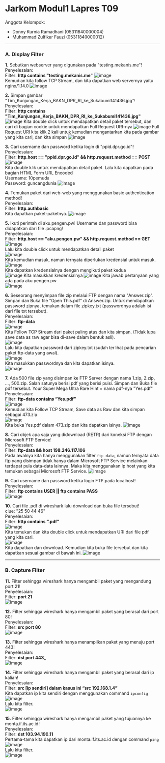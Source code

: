 # Jarkom Modul1 Lapres T09
Anggota Kelompok:  
- Donny Kurnia Ramadhani     (05311840000004)  
- Muhammad Zulfikar Fauzi    (05311840000012)

---
### A. Display Filter
__1.__ Sebutkan webserver yang digunakan pada "testing.mekanis.me"!  
Penyelesaian:  
Filter: __http contains "testing.mekanis.me"__
![image](https://user-images.githubusercontent.com/61267430/96320201-e53c9600-103b-11eb-8f04-41c53389b809.png)  
Kemudian kita follow TCP Stream, dan kita dapatkan web servernya yaitu nginx/1.14.0
![image](https://user-images.githubusercontent.com/61267430/96320270-26cd4100-103c-11eb-8cec-caeb098b20a8.png)  

__2.__ Simpan gambar "Tim_Kunjungan_Kerja_BAKN_DPR_RI_ke_Sukabumi141436.jpg"!  
Penyelesaian:  
Filter: __http contains "Tim_Kunjungan_Kerja_BAKN_DPR_RI_ke_Sukabumi141436.jpg"__  
![image](https://user-images.githubusercontent.com/61267430/96320516-c7bbfc00-103c-11eb-8972-507b5e28f84f.png)
Kita double click untuk mendapatkan detail paket tersebut, dan cari di bagian cookie untuk mendapatkan Full Request URI-nya
![image](https://user-images.githubusercontent.com/61267430/96320596-0651b680-103d-11eb-90b3-8d54efe8fbe3.png)
Full Request URI kita klik 2 kali untuk kemudian mengantarkan kita pada gambar yang kita cari, dan kita simpan
![image](https://user-images.githubusercontent.com/61267430/96320710-5af53180-103d-11eb-8c6f-26fdf0f61b3d.png)  

__3.__ Cari username dan password ketika login di "ppid.dpr.go.id"!  
Penyelesaian:  
Filter: __http.host == "ppid.dpr.go.id" && http.request.method == POST__  
![image](https://user-images.githubusercontent.com/61267430/96320869-cb03b780-103d-11eb-9cc6-40c4466de262.png)  
Kita double klik untuk mendapatkan detail paket. Lalu kita dapatkan pada bagian HTML Form URL Encoded  
Username: 10pemuda  
Password: guncangdunia
![image](https://user-images.githubusercontent.com/61267430/96321062-5aa96600-103e-11eb-98ae-491d08a50ae4.png)  

__4.__ Temukan paket dari web-web yang menggunakan basic authentication method!  
Penyelesaian:  
Filter: __http.authbasic__  
Kita dapatkan paket-paketnya.
![image](https://user-images.githubusercontent.com/61267430/96321168-a0662e80-103e-11eb-9328-206b9b1726d8.png)  

__5.__ Ikuti perintah di aku.pengen.pw! Username dan password bisa didapatkan dari file .pcapng!  
Penyelesaian:  
Filter: __http.host == "aku.pengen.pw" && http.request.method == GET__  
![image](https://user-images.githubusercontent.com/61267430/96321254-e6bb8d80-103e-11eb-8b1f-6cbec2c43d85.png)    
Lalu kita double click untuk mendapatkan detail paket  
![image](https://user-images.githubusercontent.com/61267430/96321386-66495c80-103f-11eb-9f5d-069c045cae24.png)  
Kita kemudian masuk, namun ternyata diperlukan kredensial untuk masuk.  
![image](https://user-images.githubusercontent.com/61267430/96321314-2d10ec80-103f-11eb-878d-3526c950b7b0.png)  
Kita dapatkan kredensialnya dengan mengikuti paket kedua  
![image](https://user-images.githubusercontent.com/61267430/96321447-a9a3cb00-103f-11eb-93a3-c611523600ed.png) 
Kita masukkan kredensialnya 
![image](https://user-images.githubusercontent.com/61267430/96321563-14550680-1040-11eb-9fd6-72f5daebeec7.png)
Kita jawab pertanyaan yang ada pada aku.pengen.pw  
![image](https://user-images.githubusercontent.com/61267430/96321640-66962780-1040-11eb-9afc-0cd94176aa14.png)

__6.__ Seseorang menyimpan file zip melalui FTP dengan nama "Answer.zip". Simpan dan Buka file "Open This.pdf" di Answer.zip. Untuk mendapatkan password zipnya, temukan dalam file zipkey.txt (passwordnya adalah isi dari file txt tersebut).  
Penyelesaian:  
Filter: __ftp-data__  
![image](https://user-images.githubusercontent.com/61267430/96321747-bd9bfc80-1040-11eb-8450-10b93242d229.png)  
Kita Follow TCP Stream dari paket paling atas dan kita simpan. (Tidak lupa save data as raw agar bisa di-save dalam bentuk asli).  
![image](https://user-images.githubusercontent.com/61267430/96321899-3f8c2580-1041-11eb-9cca-c0819744c6f7.png)  
Lalu kita dapatkan password dari zipkey.txt (sudah terlihat pada pencarian paket ftp-data yang awal).  
![image](https://user-images.githubusercontent.com/61267430/96321955-72ceb480-1041-11eb-9d9f-13b4e1e29aa9.png)  
Kita masukkan passwordnya dan kita dapatkan isinya.  
![image](https://user-images.githubusercontent.com/61267430/96321998-9b56ae80-1041-11eb-875f-e9acdfa3a486.png)  

__7.__ Ada 500 file zip yang disimpan ke FTP Server dengan nama 1.zip, 2.zip, ..., 500.zip. Salah satunya berisi pdf yang berisi puisi. Simpan dan Buka file pdf tersebut. Your Super Mega Ultra Rare Hint = nama pdf-nya "Yes.pdf"  
Penyelesaian:  
Filter: __ftp-data contains “Yes.pdf”__  
![image](https://user-images.githubusercontent.com/61267430/96322087-ee306600-1041-11eb-9d43-e3e894951cc1.png)  
Kemudian kita Follow TCP Stream, Save data as Raw dan kita simpan sebagai 473.zip  
![image](https://user-images.githubusercontent.com/61267430/96322127-13bd6f80-1042-11eb-91ce-d800399b4b1c.png)  
Kita buka Yes.pdf dalam 473.zip dan kita dapatkan isinya.
![image](https://user-images.githubusercontent.com/61267430/96322189-4bc4b280-1042-11eb-8a80-e32280916ec7.png)  

__8.__ Cari objek apa saja yang didownload (RETR) dari koneksi FTP dengan Microsoft FTP Service!  
Penyelesaian:  
Filter: __ftp-data && host 198.246.117.106__  
Pada awalnya kita hanya menggunakan filter `ftp-data`, namun ternyata data ftp yang disimpan tidak hanya dalam Microsoft FTP Service melainkan terdapat pula data-data lainnya. Maka kita menggunakan ip host yang kita temukan sebagai Microsoft FTP Service.
![image](https://user-images.githubusercontent.com/61267430/96322428-3d2acb00-1043-11eb-8992-c5d7c2f6083c.png)  

__9.__ Cari username dan password ketika login FTP pada localhost!  
Penyelesaian:  
Filter: __ftp contains USER || ftp contains PASS__  
![image](https://user-images.githubusercontent.com/61267430/96322483-706d5a00-1043-11eb-9180-ab086bc8b3a9.png)

__10.__ Cari file .pdf di wireshark lalu download dan buka file tersebut!  
clue: "25 50 44 46"  
Penyelesaian:  
Filter: __http contains “.pdf”__  
![image](https://user-images.githubusercontent.com/61267430/96322552-bc200380-1043-11eb-91c4-38f06998df57.png)  
Kita temukan dan kita double click untuk mendapatkan URI dari file pdf yang kita cari.  
![image](https://user-images.githubusercontent.com/61267430/96322746-8596b880-1044-11eb-9266-fb464262ee63.png)  
Kita dapatkan dan download. Kemudian kita buka file tersebut dan kita dapatkan sesuai gambar di bawah ini.
![image](https://user-images.githubusercontent.com/61267430/96322671-305aa700-1044-11eb-9f3a-847e3b1c47bc.png)  

---
### B. Capture Filter  
__11.__ Filter sehingga wireshark hanya mengambil paket yang mengandung port 21!  
Penyelesaian:  
Filter:  __port 21__  
![image](https://user-images.githubusercontent.com/61267430/96322957-4d43aa00-1045-11eb-96b6-4165a28b4ccd.png)

__12.__ Filter sehingga wireshark hanya mengambil paket yang berasal dari port 80!  
Penyelesaian:  
Filter:  __src port 80__  
![image](https://user-images.githubusercontent.com/61267430/96322978-62203d80-1045-11eb-957c-08dc2aeedf73.png)  

__13.__ Filter sehingga wireshark hanya menampilkan paket yang menuju port 443!  
Penyelesaian:  
Filter: __dst port 443___  
![image](https://user-images.githubusercontent.com/61267430/96323213-584b0a00-1046-11eb-8c64-0991f34a473d.png)  

__14.__ Filter sehingga wireshark hanya mengambil paket yang berasal dari ip kalian!  
Penyelesaian:  
Filter: __src [ip sendiri] dalam kasus ini “src 192.168.1.4”__  
Kita dapatkan ip kita sendiri dengan menggunakan command `ipconfig`
![image](https://user-images.githubusercontent.com/61267430/96322998-80863900-1045-11eb-9a25-a6219ac29ebf.png)  
Lalu kita filter.  
![image](https://user-images.githubusercontent.com/61267430/96323062-ce02a600-1045-11eb-837b-58cb92c9050b.png)  

__15.__ Filter sehingga wireshark hanya mengambil paket yang tujuannya ke monta.if.its.ac.id!  
Penyelesaian:  
Filter: __dst 103.94.190.11__  
Pertama-tama kita dapatkan ip dari monta.if.its.ac.id dengan command `ping`  
![image](https://user-images.githubusercontent.com/61267430/96323110-fee2db00-1045-11eb-9d8d-1a869589e68d.png)  
Lalu kita filter.  
![image](https://user-images.githubusercontent.com/61267430/96323187-3ea9c280-1046-11eb-8a6a-6f7e6a362f2b.png)
